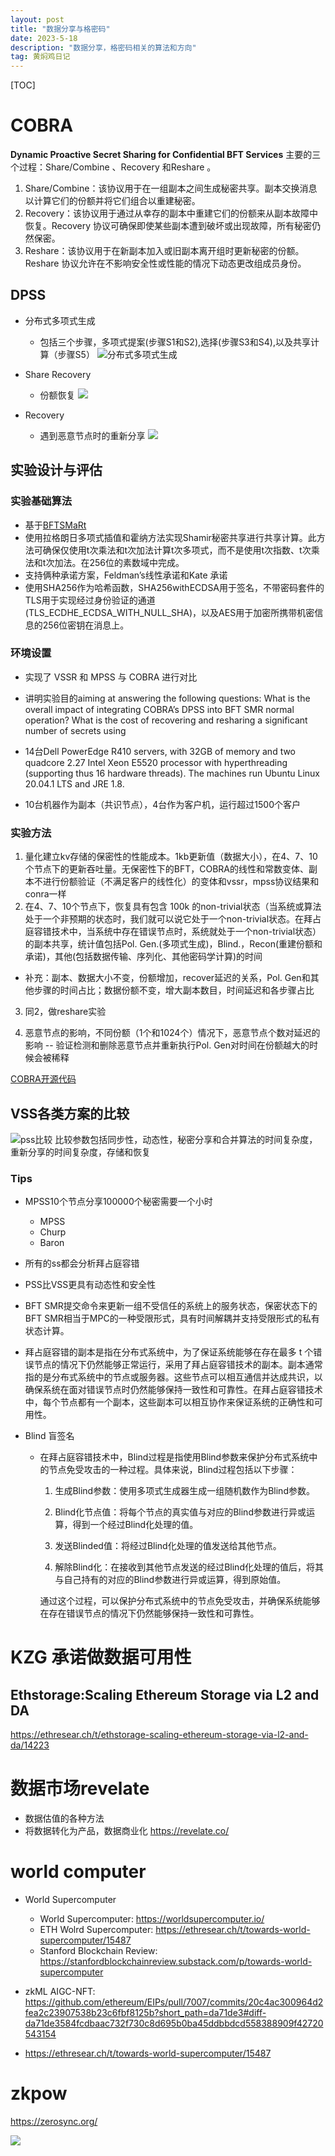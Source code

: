 ```yaml
---
layout: post
title: "数据分享与格密码"
date: 2023-5-18
description: "数据分享，格密码相关的算法和方向"
tag: 黄焖鸡日记
---   
```



[TOC]

# COBRA
**Dynamic Proactive Secret Sharing for Confidential BFT Services**
主要的三个过程：Share/Combine 、Recovery 和Reshare 。
1. Share/Combine：该协议用于在一组副本之间生成秘密共享。副本交换消息以计算它们的份额并将它们组合以重建秘密。
2. Recovery：该协议用于通过从幸存的副本中重建它们的份额来从副本故障中恢复。Recovery 协议可确保即使某些副本遭到破坏或出现故障，所有秘密仍然保密。
3. Reshare：该协议用于在新副本加入或旧副本离开组时更新秘密的份额。Reshare 协议允许在不影响安全性或性能的情况下动态更改组成员身份。

## DPSS
- 分布式多项式生成
  - 包括三个步骤，多项式提案(步骤S1和S2),选择(步骤S3和S4),以及共享计算（步骤S5）
![分布式多项式生成](/images/posts/dpssgenpoly.png)

- Share Recovery
  - 份额恢复
![](/images/posts/dpssReshare.png)

- Recovery
  - 遇到恶意节点时的重新分享
![](/images/posts/dpssRecover.png)

## 实验设计与评估
### 实验基础算法
- 基于[BFTSMaRt](https://www.di.fc.ul.pt/~bessani/publications/dsn14-bftsmart.pdf)
- 使用拉格朗日多项式插值和霍纳方法实现Shamir秘密共享进行共享计算。此方法可确保仅使用t次乘法和t次加法计算t次多项式，而不是使用t次指数、t次乘法和t次加法。在256位的素数域中完成。
- 支持俩种承诺方案，Feldman’s线性承诺和Kate 承诺
- 使用SHA256作为哈希函数，SHA256withECDSA用于签名，不带密码套件的TLS用于实现经过身份验证的通道(TLS_ECDHE_ECDSA_WITH_NULL_SHA)，以及AES用于加密所携带机密信息的256位密钥在消息上。

### 环境设置
- 实现了 VSSR 和 MPSS 与 COBRA 进行对比

- 讲明实验目的aiming at answering the following questions: What is the overall impact of integrating COBRA’s
DPSS into BFT SMR normal operation? What is the cost of
recovering and resharing a significant number of secrets using
- 14台Dell PowerEdge R410 servers, with 32GB of
memory and two quadcore 2.27 Intel Xeon E5520 processor
with hyperthreading (supporting thus 16 hardware threads).
The machines run Ubuntu Linux 20.04.1 LTS and JRE 1.8.

- 10台机器作为副本（共识节点），4台作为客户机，运行超过1500个客户

### 实验方法
1. 量化建立kv存储的保密性的性能成本。1kb更新值（数据大小），在4、7、10个节点下的更新吞吐量。无保密性下的BFT，COBRA的线性和常数变体、副本不进行份额验证（不满足客户的线性化）的变体和vssr，mpss协议结果和conra一样
2. 在4、7、10个节点下，恢复具有包含 100k 的non-trivial状态（当系统或算法处于一个非预期的状态时，我们就可以说它处于一个non-trivial状态。在拜占庭容错技术中，当系统中存在错误节点时，系统就处于一个non-trivial状态）的副本共享，统计值包括Pol. Gen.(多项式生成)，Blind.，Recon(重建份额和承诺)，其他(包括数据传输、序列化、其他密码学计算)的时间
* 补充：副本、数据大小不变，份额增加，recover延迟的关系，Pol. Gen和其他步骤的时间占比；数据份额不变，增大副本数目，时间延迟和各步骤占比

3. 同2，做reshare实验

4. 恶意节点的影响，不同份额（1个和1024个）情况下，恶意节点个数对延迟的影响 -- 验证检测和删除恶意节点并重新执行Pol. Gen对时间在份额越大的时候会被稀释



 [COBRA开源代码](https://github.com/bft-smart/cobra)
## VSS各类方案的比较

![pss比较](/images/posts/pss比较.png)
比较参数包括同步性，动态性，秘密分享和合并算法的时间复杂度，重新分享的时间复杂度，存储和恢复


### Tips
- MPSS10个节点分享100000个秘密需要一个小时
  - MPSS
  - Churp
  - Baron
- 所有的ss都会分析拜占庭容错
- PSS比VSS更具有动态性和安全性
-  BFT SMR提交命令来更新一组不受信任的系统上的服务状态，保密状态下的BFT SMR相当于MPC的一种受限形式，具有时间解耦并支持受限形式的私有状态计算。
- 拜占庭容错的副本是指在分布式系统中，为了保证系统能够在存在最多 t 个错误节点的情况下仍然能够正常运行，采用了拜占庭容错技术的副本。副本通常指的是分布式系统中的节点或服务器。这些节点可以相互通信并达成共识，以确保系统在面对错误节点时仍然能够保持一致性和可靠性。在拜占庭容错技术中，每个节点都有一个副本，这些副本可以相互协作来保证系统的正确性和可用性。

- Blind 盲签名
  - 在拜占庭容错技术中，Blind过程是指使用Blind参数来保护分布式系统中的节点免受攻击的一种过程。具体来说，Blind过程包括以下步骤：

    1. 生成Blind参数：使用多项式生成器生成一组随机数作为Blind参数。

    2. Blind化节点值：将每个节点的真实值与对应的Blind参数进行异或运算，得到一个经过Blind化处理的值。

    3. 发送Blinded值：将经过Blind化处理的值发送给其他节点。

    4. 解除Blind化：在接收到其他节点发送的经过Blind化处理的值后，将其与自己持有的对应的Blind参数进行异或运算，得到原始值。

    通过这个过程，可以保护分布式系统中的节点免受攻击，并确保系统能够在存在错误节点的情况下仍然能够保持一致性和可靠性。


# KZG 承诺做数据可用性
## Ethstorage:Scaling Ethereum Storage via L2 and DA
https://ethresear.ch/t/ethstorage-scaling-ethereum-storage-via-l2-and-da/14223


# 数据市场revelate
- 数据估值的各种方法
- 将数据转化为产品，数据商业化
https://revelate.co/



# world computer
- World Supercomputer
  - World Supercomputer: https://worldsupercomputer.io/
  - ETH Wolrd Supercomputer: https://ethresear.ch/t/towards-world-supercomputer/15487
  - Stanford Blockchain Review: https://stanfordblockchainreview.substack.com/p/towards-world-supercomputer

- zkML AIGC-NFT: https://github.com/ethereum/EIPs/pull/7007/commits/20c4ac300964d2fea2c23907538b23c6fbf8125b?short_path=da71de3#diff-da71de3584fcdbaac732f730c8d695b0ba45ddbbdcd558388909f42720543154

- https://ethresear.ch/t/towards-world-supercomputer/15487

# zkpow
https://zerosync.org/


![](/images/posts/drg.png)


